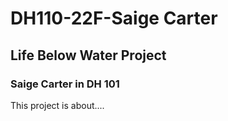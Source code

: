 # DH110-22F-Saige Carter

## Life Below Water Project
### Saige Carter in DH 101

This project is about.... 

